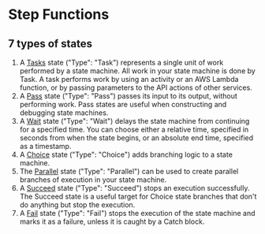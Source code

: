 # Step Functions 

## 7 types of states
1. A [Tasks](https://docs.aws.amazon.com/step-functions/latest/dg/amazon-states-language-task-state.html) state ("Type": "Task") represents a single unit of work performed by a state machine. All work in your state machine is done by Task. A task performs work by using an activity or an AWS Lambda function, or by passing parameters to the API actions of other services.
2. A [Pass](https://docs.aws.amazon.com/step-functions/latest/dg/amazon-states-language-pass-state.html) state ("Type": "Pass") passes its input to its output, without performing work. Pass states are useful when constructing and debugging state machines.
3. A [Wait](https://docs.aws.amazon.com/step-functions/latest/dg/amazon-states-language-wait-state.html) state ("Type": "Wait") delays the state machine from continuing for a specified time. You can choose either a relative time, specified in seconds from when the state begins, or an absolute end time, specified as a timestamp.
4. A [Choice](https://docs.aws.amazon.com/step-functions/latest/dg/amazon-states-language-choice-state.html) state ("Type": "Choice") adds branching logic to a state machine.
5. The [Parallel](https://docs.aws.amazon.com/step-functions/latest/dg/amazon-states-language-parallel-state.html) state ("Type": "Parallel") can be used to create parallel branches of execution in your state machine.
6. A [Succeed](https://docs.aws.amazon.com/step-functions/latest/dg/amazon-states-language-succeed-state.html) state ("Type": "Succeed") stops an execution successfully. The Succeed state is a useful target for Choice state branches that don't do anything but stop the execution.
7. A [Fail](https://docs.aws.amazon.com/step-functions/latest/dg/amazon-states-language-fail-state.html) state ("Type": "Fail") stops the execution of the state machine and marks it as a failure, unless it is caught by a Catch block.



